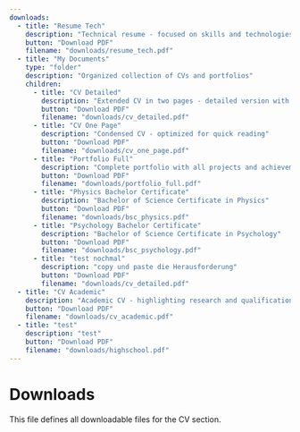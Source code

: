 ```yaml
---
downloads:
  - title: "Resume Tech"
    description: "Technical resume - focused on skills and technologies"
    button: "Download PDF"
    filename: "downloads/resume_tech.pdf"
  - title: "My Documents"
    type: "folder"
    description: "Organized collection of CVs and portfolios"
    children:
      - title: "CV Detailed"
        description: "Extended CV in two pages - detailed version with more content"
        button: "Download PDF"
        filename: "downloads/cv_detailed.pdf"
      - title: "CV One Page"
        description: "Condensed CV - optimized for quick reading"
        button: "Download PDF"
        filename: "downloads/cv_one_page.pdf"
      - title: "Portfolio Full"
        description: "Complete portfolio with all projects and achievements"
        button: "Download PDF"
        filename: "downloads/portfolio_full.pdf"
      - title: "Physics Bachelor Certificate"
        description: "Bachelor of Science Certificate in Physics"
        button: "Download PDF"
        filename: "downloads/bsc_physics.pdf"
      - title: "Psychology Bachelor Certificate"
        description: "Bachelor of Science Certificate in Psychology"
        button: "Download PDF"
        filename: "downloads/bsc_psychology.pdf"
	  - title: "test nochmal"
        description: "copy und paste die Herausforderung"
        button: "Download PDF"
        filename: "downloads/cv_detailed.pdf"
  - title: "CV Academic"
    description: "Academic CV - highlighting research and qualifications"
    button: "Download PDF"
    filename: "downloads/cv_academic.pdf"
  - title: "test"
    description: "test"
    button: "Download PDF"
    filename: "downloads/highschool.pdf"
---
```


# Downloads

This file defines all downloadable files for the CV section.
